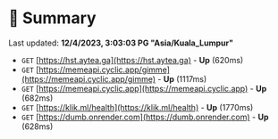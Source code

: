 # 📖 Summary
Last updated: **12/4/2023, 3:03:03 PG "Asia/Kuala_Lumpur"**

- `GET` [https://hst.aytea.ga](https://hst.aytea.ga) - **Up** (620ms)
- `GET` [https://memeapi.cyclic.app/gimme](https://memeapi.cyclic.app/gimme) - **Up** (1117ms)
- `GET` [https://memeapi.cyclic.app](https://memeapi.cyclic.app) - **Up** (682ms)
- `GET` [https://klik.ml/health](https://klik.ml/health) - **Up** (1770ms)
- `GET` [https://dumb.onrender.com](https://dumb.onrender.com) - **Up** (628ms)
